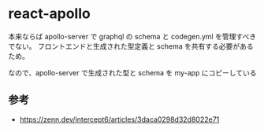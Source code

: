 # react-apollo

本来ならば apollo-server で graphql の schema と codegen.yml を管理すべきでない。
フロントエンドと生成された型定義と schema を共有する必要があるため。

なので、apollo-server で生成された型と schema を my-app にコピーしている

## 参考

- https://zenn.dev/intercept6/articles/3daca0298d32d8022e71
